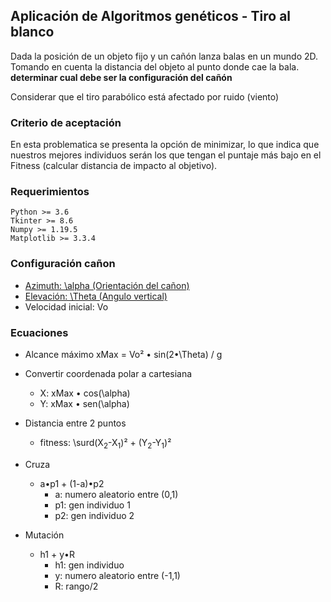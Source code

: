 ## Aplicación de Algoritmos genéticos - Tiro al blanco
Dada la posición de un objeto fijo y un cañón lanza balas en un mundo 2D.
Tomando en cuenta la distancia del objeto al punto donde cae la bala. **determinar cual debe ser la configuración del cañón**

Considerar que el tiro parabólico está afectado por ruido (viento)

### Criterio de aceptación
En esta problematica se presenta la opción de minimizar, lo que indica que nuestros mejores individuos serán los que tengan el puntaje más bajo en el Fitness (calcular distancia de impacto al objetivo).

### Requerimientos
```
Python >= 3.6
Tkinter >= 8.6
Numpy >= 1.19.5
Matplotlib >= 3.3.4
```

### Configuración cañon
- [Azimuth: \alpha (Orientación del cañon)](https://www.photopills.com/es/articulos/entendiendo-el-azimut-la-elevacion)
- [Elevación: \Theta (Angulo vertical)](https://www.photopills.com/es/articulos/entendiendo-el-azimut-la-elevacion)
- Velocidad inicial: Vo

### Ecuaciones
- Alcance máximo
	xMax = Vo² &bull; sin(2&bull;\Theta) / g

- Convertir coordenada polar a cartesiana
	- X: xMax &bull; cos(\alpha)
	- Y: xMax &bull; sen(\alpha)

- Distancia entre 2 puntos
	- fitness: \surd(X<sub>2</sub>-X<sub>1</sub>)² + (Y<sub>2</sub>-Y<sub>1</sub>)²

- Cruza
	- a&bull;p1 + (1-a)&bull;p2
		- a: numero aleatorio entre (0,1)
		- p1: gen individuo 1
		- p2: gen individuo 2

- Mutación
	- h1 + y&bull;R
		- h1: gen individuo
		- y: numero aleatorio entre (-1,1)
		- R: rango/2